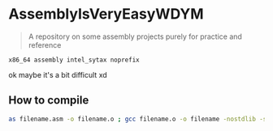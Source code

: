 # AssemblyIsVeryEasyWDYM
> A repository on some assembly projects purely for practice and reference

`x86_64 assembly intel_sytax noprefix`

ok maybe it's a bit difficult xd

## How to compile
```sh
as filename.asm -o filename.o ; gcc filename.o -o filename -nostdlib -static ; ./filename
```

